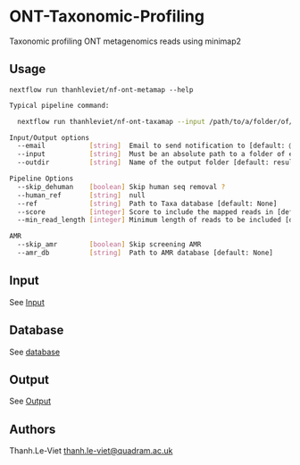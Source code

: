 # ONT-Taxonomic-Profiling

Taxonomic profiling ONT metagenomics reads using minimap2
## Usage
```
nextflow run thanhleviet/nf-ont-metamap --help
```

```bash
Typical pipeline command:

  nextflow run thanhleviet/nf-ont-taxamap --input /path/to/a/folder/of/barcodes

Input/Output options
  --email           [string]  Email to send notification to [default: @quadram.ac.uk]
  --input           [string]  Must be an absolute path to a folder of either sub-folders or files starting having prefix name barcode [default: /bart]
  --outdir          [string]  Name of the output folder [default: results]

Pipeline Options
  --skip_dehuman    [boolean] Skip human seq removal ?
  --human_ref       [string]  null
  --ref             [string]  Path to Taxa database [default: None]
  --score           [integer] Score to include the mapped reads in [default: 30]
  --min_read_length [integer] Minimum length of reads to be included [default: 200]

AMR
  --skip_amr        [boolean] Skip screening AMR
  --amr_db          [string]  Path to AMR database [default: None]
```
## Input
See [Input](docs/input.md)
## Database
See [database](docs/database.md)
## Output
See [Output](docs/output.md)

## Authors

Thanh.Le-Viet <thanh.le-viet@quadram.ac.uk>
